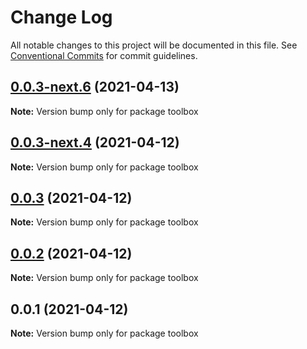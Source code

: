 # Change Log

All notable changes to this project will be documented in this file.
See [Conventional Commits](https://conventionalcommits.org) for commit guidelines.

## [0.0.3-next.6](https://github.com/generic-mmo/toolbox/compare/v0.0.3-next.5...v0.0.3-next.6) (2021-04-13)

**Note:** Version bump only for package toolbox





## [0.0.3-next.4](https://github.com/generic-mmo/toolbox/compare/v0.0.3-next.2...v0.0.3-next.4) (2021-04-12)

**Note:** Version bump only for package toolbox





## [0.0.3](https://github.com/generic-mmo/toolbox/compare/v0.0.2...v0.0.3) (2021-04-12)

**Note:** Version bump only for package toolbox





## [0.0.2](https://github.com/generic-mmo/toolbox/compare/v0.0.1...v0.0.2) (2021-04-12)

**Note:** Version bump only for package toolbox





## 0.0.1 (2021-04-12)

**Note:** Version bump only for package toolbox
